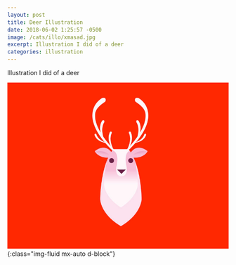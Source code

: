 ```yaml
---
layout: post
title: Deer Illustration
date: 2018-06-02 1:25:57 -0500
image: /cats/illo/xmasad.jpg
excerpt: Illustration I did of a deer
categories: illustration
---
```


Illustration I did of a deer

![image-title-here](/assets/img/cats/illo/xmasad.jpg){:class="img-fluid mx-auto d-block"}
